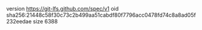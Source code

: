 version https://git-lfs.github.com/spec/v1
oid sha256:21448c58f30c73c2b499aa51cabdf80f7796acc0478fd74c8a8ad05f232eedae
size 6388
